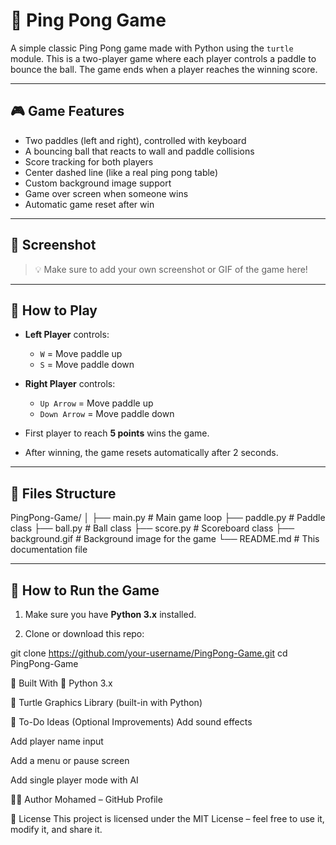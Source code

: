 # 🏓 Ping Pong Game

A simple classic Ping Pong game made with Python using the `turtle` module. This is a two-player game where each player controls a paddle to bounce the ball. The game ends when a player reaches the winning score.

---

## 🎮 Game Features

- Two paddles (left and right), controlled with keyboard
- A bouncing ball that reacts to wall and paddle collisions
- Score tracking for both players
- Center dashed line (like a real ping pong table)
- Custom background image support
- Game over screen when someone wins
- Automatic game reset after win

---

## 📸 Screenshot

> 💡 Make sure to add your own screenshot or GIF of the game here!

---

## 🧠 How to Play

- **Left Player** controls:
  - `W` = Move paddle up
  - `S` = Move paddle down

- **Right Player** controls:
  - `Up Arrow` = Move paddle up
  - `Down Arrow` = Move paddle down

- First player to reach **5 points** wins the game.
- After winning, the game resets automatically after 2 seconds.

---

## 📂 Files Structure

PingPong-Game/
│
├── main.py # Main game loop
├── paddle.py # Paddle class
├── ball.py # Ball class
├── score.py # Scoreboard class
├── background.gif # Background image for the game
└── README.md # This documentation file



---

## 🚀 How to Run the Game

1. Make sure you have **Python 3.x** installed.

2. Clone or download this repo:


git clone https://github.com/your-username/PingPong-Game.git
cd PingPong-Game



🧰 Built With
🐍 Python 3.x

🐢 Turtle Graphics Library (built-in with Python)

📌 To-Do Ideas (Optional Improvements)
Add sound effects

Add player name input

Add a menu or pause screen

Add single player mode with AI

👨‍💻 Author
Mohamed – GitHub Profile

📜 License
This project is licensed under the MIT License – feel free to use it, modify it, and share it.
